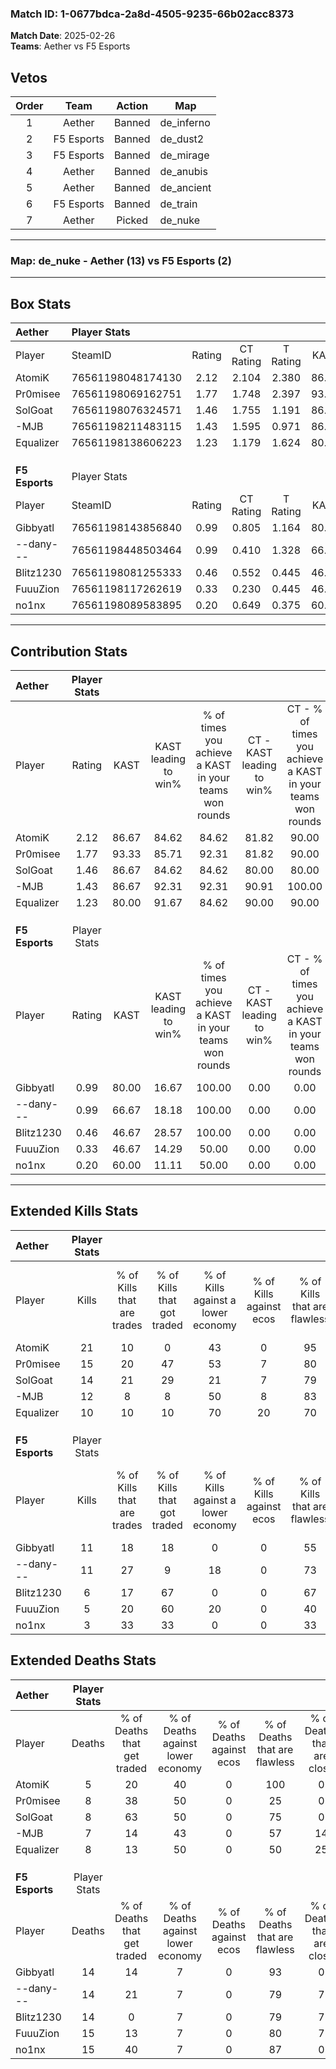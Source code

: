 ### Match ID: 1-0677bdca-2a8d-4505-9235-66b02acc8373  
**Match Date**: 2025-02-26  
**Teams**: Aether vs F5 Esports  

## Vetos  

| Order | Team | Action | Map |
| :---: | :--: | :----: | --- |
| 1 | Aether | Banned | de_inferno |
| 2 | F5 Esports | Banned | de_dust2 |
| 3 | F5 Esports | Banned | de_mirage |
| 4 | Aether | Banned | de_anubis |
| 5 | Aether | Banned | de_ancient |
| 6 | F5 Esports | Banned | de_train |
| 7 | Aether | Picked | de_nuke |

---  

### **Map**: de_nuke - Aether (13) vs F5 Esports (2)  
---  

## Box Stats  

| **Aether**     | Player Stats      |        |           |          |       |       |       |         |        |      |     |
| :- | :- | :-: | :-: | :-: | :-: | :-: | :-: | :-: | :-: | :-: | :-: |
| Player         | SteamID           | Rating | CT Rating | T Rating | KAST  |  ADR  | Kills | Assists | Deaths | K/D  | HS% |
| AtomiK         | 76561198048174130 |  2.12  |   2.104   |  2.380   | 86.67 | 121.4 |  21   |    1    |   5    | 4.20 | 47  |
| Pr0misee       | 76561198069162751 |  1.77  |   1.748   |  2.397   | 93.33 | 123.0 |  15   |    8    |   8    | 1.88 | 40  |
| SolGoat        | 76561198076324571 |  1.46  |   1.755   |  1.191   | 86.67 | 63.1  |  14   |    7    |   8    | 1.75 | 50  |
| -MJB           | 76561198211483115 |  1.43  |   1.595   |  0.971   | 86.67 | 81.5  |  12   |    5    |   7    | 1.71 | 33  |
| Equalizer      | 76561198138606223 |  1.23  |   1.179   |  1.624   | 80.00 | 85.9  |  10   |    3    |   8    | 1.25 | 50  |
|                |                   |        |           |          |       |       |       |         |        |      |     |
|                |                   |        |           |          |       |       |       |         |        |      |     |
|                |                   |        |           |          |       |       |       |         |        |      |     |
| **F5 Esports** | Player Stats      |        |           |          |       |       |       |         |        |      |     |
| Player         | SteamID           | Rating | CT Rating | T Rating | KAST  |  ADR  | Kills | Assists | Deaths | K/D  | HS% |
| Gibbyatl       | 76561198143856840 |  0.99  |   0.805   |  1.164   | 80.00 | 61.6  |  11   |    2    |   14   | 0.79 | 72  |
| --dany---      | 76561198448503464 |  0.99  |   0.410   |  1.328   | 66.67 | 88.9  |  11   |    3    |   14   | 0.79 | 54  |
| Blitz1230      | 76561198081255333 |  0.46  |   0.552   |  0.445   | 46.67 | 56.3  |   6   |    5    |   14   | 0.43 | 33  |
| FuuuZion       | 76561198117262619 |  0.33  |   0.230   |  0.445   | 46.67 | 50.2  |   5   |    2    |   15   | 0.33 | 80  |
| no1nx          | 76561198089583895 |  0.20  |   0.649   |  0.375   | 60.00 | 20.3  |   3   |    0    |   15   | 0.20 | 66  |
---  

## Contribution Stats  

| **Aether**     | Player Stats |       |                      |                                                        |                           |                                                             |                          |                                                            |
| :- | :-: | :-: | :-: | :-: | :-: | :-: | :-: | :-: |
| Player         |    Rating    | KAST  | KAST leading to win% | % of times you achieve a KAST in your teams won rounds | CT - KAST leading to win% | CT - % of times you achieve a KAST in your teams won rounds | T - KAST leading to win% | T - % of times you achieve a KAST in your teams won rounds |
| AtomiK         |     2.12     | 86.67 |        84.62         |                         84.62                          |           81.82           |                            90.00                            |          100.00          |                           66.67                            |
| Pr0misee       |     1.77     | 93.33 |        85.71         |                         92.31                          |           81.82           |                            90.00                            |          100.00          |                           100.00                           |
| SolGoat        |     1.46     | 86.67 |        84.62         |                         84.62                          |           80.00           |                            80.00                            |          100.00          |                           100.00                           |
| -MJB           |     1.43     | 86.67 |        92.31         |                         92.31                          |           90.91           |                           100.00                            |          100.00          |                           66.67                            |
| Equalizer      |     1.23     | 80.00 |        91.67         |                         84.62                          |           90.00           |                            90.00                            |          100.00          |                           66.67                            |
|                |              |       |                      |                                                        |                           |                                                             |                          |                                                            |
|                |              |       |                      |                                                        |                           |                                                             |                          |                                                            |
|                |              |       |                      |                                                        |                           |                                                             |                          |                                                            |
| **F5 Esports** | Player Stats |       |                      |                                                        |                           |                                                             |                          |                                                            |
| Player         |    Rating    | KAST  | KAST leading to win% | % of times you achieve a KAST in your teams won rounds | CT - KAST leading to win% | CT - % of times you achieve a KAST in your teams won rounds | T - KAST leading to win% | T - % of times you achieve a KAST in your teams won rounds |
| Gibbyatl       |     0.99     | 80.00 |        16.67         |                         100.00                         |           0.00            |                            0.00                             |          20.00           |                           100.00                           |
| --dany---      |     0.99     | 66.67 |        18.18         |                         100.00                         |           0.00            |                            0.00                             |          22.22           |                           100.00                           |
| Blitz1230      |     0.46     | 46.67 |        28.57         |                         100.00                         |           0.00            |                            0.00                             |          33.33           |                           100.00                           |
| FuuuZion       |     0.33     | 46.67 |        14.29         |                         50.00                          |           0.00            |                            0.00                             |          16.67           |                           50.00                            |
| no1nx          |     0.20     | 60.00 |        11.11         |                         50.00                          |           0.00            |                            0.00                             |          14.29           |                           50.00                            |
---  

## Extended Kills Stats  

| **Aether**     | Player Stats |                            |                            |                                    |                         |                              |                                 |                                       |                    |           |
| :- | :-: | :-: | :-: | :-: | :-: | :-: | :-: | :-: | :-: | :-: |
| Player         |    Kills     | % of Kills that are trades | % of Kills that got traded | % of Kills against a lower economy | % of Kills against ecos | % of Kills that are flawless | % of Kills that are close duels | % of Kills that are assisted by flash | Pistol Round Kills | AWP Kills |
| AtomiK         |      21      |             10             |             0              |                 43                 |            0            |              95              |                0                |                  14                   |         5          |     4     |
| Pr0misee       |      15      |             20             |             47             |                 53                 |            7            |              80              |                0                |                   7                   |         0          |     1     |
| SolGoat        |      14      |             21             |             29             |                 21                 |            7            |              79              |                0                |                   0                   |         0          |     3     |
| -MJB           |      12      |             8              |             8              |                 50                 |            8            |              83              |               17                |                   0                   |         0          |     2     |
| Equalizer      |      10      |             10             |             10             |                 70                 |           20            |              70              |               10                |                   0                   |         0          |     0     |
|                |              |                            |                            |                                    |                         |                              |                                 |                                       |                    |           |
|                |              |                            |                            |                                    |                         |                              |                                 |                                       |                    |           |
|                |              |                            |                            |                                    |                         |                              |                                 |                                       |                    |           |
| **F5 Esports** | Player Stats |                            |                            |                                    |                         |                              |                                 |                                       |                    |           |
| Player         |    Kills     | % of Kills that are trades | % of Kills that got traded | % of Kills against a lower economy | % of Kills against ecos | % of Kills that are flawless | % of Kills that are close duels | % of Kills that are assisted by flash | Pistol Round Kills | AWP Kills |
| Gibbyatl       |      11      |             18             |             18             |                 0                  |            0            |              55              |                9                |                   0                   |         0          |     0     |
| --dany---      |      11      |             27             |             9              |                 18                 |            0            |              73              |                9                |                   9                   |         0          |     0     |
| Blitz1230      |      6       |             17             |             67             |                 0                  |            0            |              67              |                0                |                   0                   |         0          |     1     |
| FuuuZion       |      5       |             20             |             60             |                 20                 |            0            |              40              |                0                |                   0                   |         1          |     1     |
| no1nx          |      3       |             33             |             33             |                 0                  |            0            |              33              |               33                |                   0                   |         0          |     0     |
## Extended Deaths Stats  

| **Aether**     | Player Stats |                             |                                   |                          |                               |                            |                           |               |
| :- | :-: | :-: | :-: | :-: | :-: | :-: | :-: | :-: |
| Player         |    Deaths    | % of Deaths that get traded | % of Deaths against lower economy | % of Deaths against ecos | % of Deaths that are flawless | % of Deaths that are close | % of Deaths while blinded | Deaths to AWP |
| AtomiK         |      5       |             20              |                40                 |            0             |              100              |             0              |             0             |       0       |
| Pr0misee       |      8       |             38              |                50                 |            0             |              25               |             0              |             0             |       1       |
| SolGoat        |      8       |             63              |                50                 |            0             |              75               |             0              |            13             |       0       |
| -MJB           |      7       |             14              |                43                 |            0             |              57               |             14             |             0             |       0       |
| Equalizer      |      8       |             13              |                50                 |            0             |              50               |             25             |             0             |       0       |
|                |              |                             |                                   |                          |                               |                            |                           |               |
|                |              |                             |                                   |                          |                               |                            |                           |               |
|                |              |                             |                                   |                          |                               |                            |                           |               |
| **F5 Esports** | Player Stats |                             |                                   |                          |                               |                            |                           |               |
| Player         |    Deaths    | % of Deaths that get traded | % of Deaths against lower economy | % of Deaths against ecos | % of Deaths that are flawless | % of Deaths that are close | % of Deaths while blinded | Deaths to AWP |
| Gibbyatl       |      14      |             14              |                 7                 |            0             |              93               |             0              |            14             |       2       |
| --dany---      |      14      |             21              |                 7                 |            0             |              79               |             7              |             0             |       0       |
| Blitz1230      |      14      |              0              |                 7                 |            0             |              79               |             7              |             0             |       0       |
| FuuuZion       |      15      |             13              |                 7                 |            0             |              80               |             7              |             7             |       2       |
| no1nx          |      15      |             40              |                 7                 |            0             |              87               |             0              |             7             |       1       |
